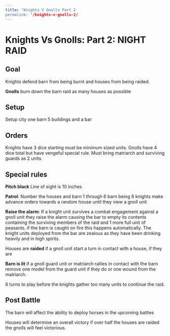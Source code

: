 ```yaml
---
title: "Knights V Gnolls Part 2
permalink: "/knights-v-gnolls-2/
---
```

# Knights Vs Gnolls: Part 2: NIGHT RAID
## Goal 
Knights defend barn from being burnt and houses from being raided.

**Gnolls** burn down the barn raid as many houses as possible

## Setup 
Setup city one barn 5 buildings and a bar

## Orders
Knights have 3 dice starting must be minimum sized units.
Gnolls have 4 dice total but have vengeful special rule.
Must bring matriarch and surviving guards as 2 units.

## Special rules
**Pitch black** Line of sight is 10 inches 

**Patrol**: Number the houses and barn 1 through 6 barn being 6 knights make advance orders towards a random house until they view a gnoll unit

**Raise the alarm**: If a knight unit survives a combat engagement against a gnoll unit they raise the alarm causing the bar to empty its contents containing the surviving members of the raid and 1 more full unit of peasants. if the barn is caught on fire this happens automatically. The knight units deployed from the bar are zealous as they have been drinking heavily and in high spirits.

Houses are **raided** if a gnoll unit start a turn in contact with a house, if they are

**Barn is lit** if a gnoll guard unit or matriarch rallies in contact with the barn remove one model from the guard unit if they do or one wound from the matriarch. 

6 turns to play before the knights gather too many units to continue the raid.

## Post Battle
The barn will affect the ability to deploy horses in the upcoming battles

Houses will determine an overall victory if over half the houses are raided the gnolls will feel victorious.

